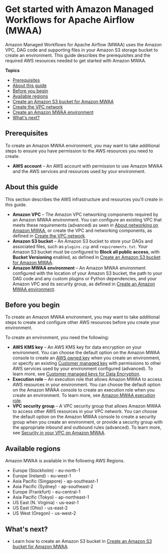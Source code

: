 # Get started with Amazon Managed Workflows for Apache Airflow \(MWAA\)<a name="get-started"></a>

Amazon Managed Workflows for Apache Airflow \(MWAA\) uses the Amazon VPC, DAG code and supporting files in your Amazon S3 storage bucket to create an environment\. This guide describes the prerequisites and the required AWS resources needed to get started with Amazon MWAA\.

**Topics**
+ [Prerequisites](#prerequisites)
+ [About this guide](#prerequisites-infra)
+ [Before you begin](#prerequisites-before)
+ [Available regions](#regions)
+ [Create an Amazon S3 bucket for Amazon MWAA](mwaa-s3-bucket.md)
+ [Create the VPC network](vpc-create.md)
+ [Create an Amazon MWAA environment](create-environment.md)
+ [What's next?](#mwaa-s3-bucket-next-up)

## Prerequisites<a name="prerequisites"></a>

To create an Amazon MWAA environment, you may want to take additional steps to ensure you have permission to the AWS resources you need to create\.
+ **AWS account** – An AWS account with permission to use Amazon MWAA and the AWS services and resources used by your environment\.

## About this guide<a name="prerequisites-infra"></a>

This section describes the AWS infrastructure and resources you'll create in this guide\.
+ **Amazon VPC** – The Amazon VPC networking components required by an Amazon MWAA environment\. You can configure an existing VPC that meets these requirements \(advanced\) as seen in [About networking on Amazon MWAA](networking-about.md), or create the VPC and networking components, as defined in [Create the VPC network](vpc-create.md)\.
+ **Amazon S3 bucket** – An Amazon S3 bucket to store your DAGs and associated files, such as `plugins.zip` and `requirements.txt`\. Your Amazon S3 bucket must be configured to **Block all public access**, with **Bucket Versioning** enabled, as defined in [Create an Amazon S3 bucket for Amazon MWAA](mwaa-s3-bucket.md)\. 
+ **Amazon MWAA environment** – An Amazon MWAA environment configured with the location of your Amazon S3 bucket, the path to your DAG code and any custom plugins or Python dependencies, and your Amazon VPC and its security group, as defined in [Create an Amazon MWAA environment](create-environment.md)\. 

## Before you begin<a name="prerequisites-before"></a>

To create an Amazon MWAA environment, you may want to take additional steps to create and configure other AWS resources before you create your environment\. 

To create an environment, you need the following:
+ **AWS KMS key** – An AWS KMS key for data encryption on your environment\. You can choose the default option on the Amazon MWAA console to create an [AWS owned key](https://docs.aws.amazon.com/kms/latest/developerguide/concepts.html#aws-owned-cmk) when you create an environment, or specify an existing [Customer managed key](https://docs.aws.amazon.com/kms/latest/developerguide/concepts.html#customer-cmk) with permissions to other AWS services used by your environment configured \(advanced\)\. To learn more, see [Customer managed keys for Data Encryption](custom-keys-certs.md)\.
+ **Execution role** – An execution role that allows Amazon MWAA to access AWS resources in your environment\. You can choose the default option on the Amazon MWAA console to create an execution role when you create an environment\. To learn more, see [Amazon MWAA execution role](mwaa-create-role.md)\.
+ **VPC security group** – A VPC security group that allows Amazon MWAA to access other AWS resources in your VPC network\. You can choose the default option on the Amazon MWAA console to create a security group when you create an environment, or provide a security group with the appropriate inbound and outbound rules \(advanced\)\. To learn more, see [Security in your VPC on Amazon MWAA](vpc-security.md)\.

## Available regions<a name="regions"></a>

Amazon MWAA is available in the following AWS Regions\.
+ Europe \(Stockholm\) \- eu\-north\-1
+ Europe \(Ireland\) \- eu\-west\-1
+ Asia Pacific \(Singapore\) \- ap\-southeast\-1
+ Asia Pacific \(Sydney\) \- ap\-southeast\-2
+ Europe \(Frankfurt\) \- eu\-central\-1
+ Asia Pacific \(Tokyo\) \- ap\-northeast\-1
+ US East \(N\. Virginia\) \- us\-east\-1
+ US East \(Ohio\) \- us\-east\-2
+ US West \(Oregon\) \- us\-west\-2

## What's next?<a name="mwaa-s3-bucket-next-up"></a>
+ Learn how to create an Amazon S3 bucket in [Create an Amazon S3 bucket for Amazon MWAA](mwaa-s3-bucket.md)\.